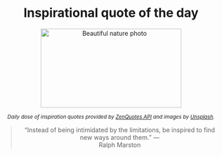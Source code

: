
<div align="center">

# Inspirational quote of the day

<img src="./data/photo.jpeg" alt="Beautiful nature photo" width="320" height="180">

<sub><i>Daily dose of inspiration quotes provided by [ZenQuotes API](https://zenquotes.io/) and images by [Unsplash](https://unsplash.com/).</i></sub>


<blockquote>&ldquo;Instead of being intimidated by the limitations, be inspired to find new ways around them.&rdquo; &mdash; <footer>Ralph Marston</footer></blockquote>

</div>
